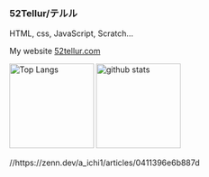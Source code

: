 ### 52Tellur/テルル

HTML, css, JavaScript, Scratch…

My website [52tellur.com](https://52tellur.com)

<p align="left">
  <img alt="Top Langs" height="150px" src="https://github-readme-stats.vercel.app/api/top-langs/?username=52Tellur&layout=compact&show_icons=true&theme=dark" />
  <img alt="github stats" height="150px" src="https://github-readme-stats.vercel.app/api?username=52Tellur&theme=dark&show_icons=ture" />
</p>
//https://zenn.dev/a_ichi1/articles/0411396e6b887d
